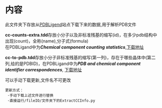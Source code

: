 # 内容

此文件夹下存放从[PDBLigend](http://ligand-expo.rcsb.org/ld-download.html)站点下载下来的数据,用于解析PDB文件

**cc-counts-extra.tdd**存放小分子以及非标准残基的缩写(id)，在多少pdb结构中出现(count)，全称(name),分子式(formula)  
在PDBLigand中为***Chemical component counting statistics***,[下载地址](http://ligand-expo.rcsb.org/dictionaries/cc-counts-extra.tdd)

**cc-to-pdb.tdd**存放小分子非标准残基的缩写(第一列)，存在于哪些晶体中(第二列,给的是PDBID)，在PDBLigand中为***PDB and chemical component identifier correspondences***,
[下载地址](http://ligand-expo.rcsb.org/dictionaries/cc-to-pdb.tdd)

可以手动下载更新,文件名不可更改

```
更新方式：
 ·手动下载上述文件进行替换
 ·直接运行/fileIO/文件夹下的ExtractCCInfo.py